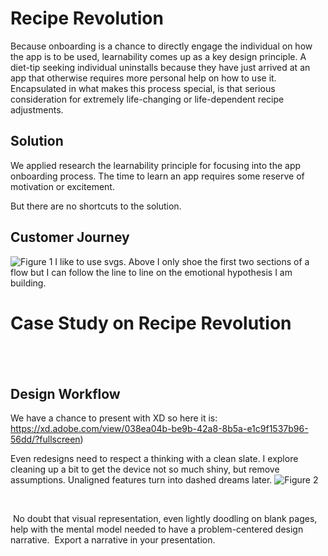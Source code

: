# Recipe Revolution
Because onboarding is a chance to directly engage the individual on how the app is to be used, learnability comes up as a key design principle. A diet-tip seeking individual uninstalls because they have just arrived at an app that otherwise requires more personal help on how to use it. Encapsulated in what makes this process special, is that serious consideration for extremely life-changing or life-dependent recipe adjustments. 

## Solution
We applied research the learnability principle for focusing into the app onboarding process.
The time to learn an app requires some reserve of motivation or excitement.

But there are no shortcuts to the solution.

## Customer Journey 
‍![Figure 1](https://cdn.jsdelivr.net/gh/renepacchaux/recipe-revolution@assets/Figure_1-Journey_Assess_Awareness.svg)
I like to use svgs. Above I only shoe the first two sections of a flow but I can follow the line to line on the emotional hypothesis I am building.




# Case Study on Recipe Revolution
## ‍

## Design Workflow
We have a chance to present with XD so here it is: https://xd.adobe.com/view/038ea04b-be9b-42a8-8b5a-e1c9f1537b96-56dd/?fullscreen)

Even redesigns need to respect a thinking with a clean slate.  I explore cleaning up a bit to get the device not so much shiny, but remove assumptions.  Unaligned features turn into dashed dreams later.
![Figure 2](https://cdn.jsdelivr.net/gh/renepacchaux/recipe-revolution@assets/plan_screenshot.png)

**‍**

‍
No doubt that visual representation, even lightly doodling on blank pages, help with the mental model needed to have a problem-centered design narrative.
‍
Export a narrative in your presentation.‍
